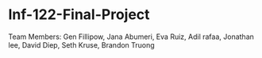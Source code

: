 # Inf-122-Final-Project
Team Members: Gen Fillipow, Jana Abumeri, Eva Ruiz, Adil rafaa, Jonathan  lee, David Diep, Seth Kruse, Brandon Truong
